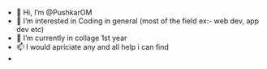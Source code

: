 - 👋 Hi, I’m @PushkarOM
- 👀 I’m interested in Coding in general (most of the field ex:- web dev, app dev etc)
- 🌱 I’m currently in collage 1st year
- 📫 I would apriciate any and all help i can find
- 

